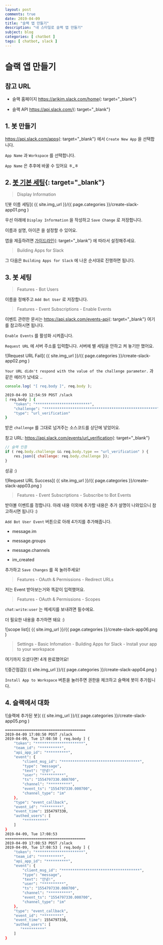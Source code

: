 ```yaml
---
layout: post
comments: true
date: 2019-04-09
title: "슬랙 앱 만들기"
description: "내 스타일로 슬랙 앱 만들기"
subject: blog
categories: [ chatbot ]
tags: [ chatbot, slack ]
---
```


# 슬랙 앱 만들기

## 참고 URL

- 슬랙 홈페이지 <https://arikim.slack.com/home>{: target="_blank"}

- 슬랙 API <https://api.slack.com/>{: target="_blank"}


## 1. 봇 만들기

<https://api.slack.com/apps>{: target="_blank"} 에서 `Create New App` 을 선택합니다.

`App Name` 과 `Workspace` 를 선택합니다.

`App Name` 은 추후에 바꿀 수 있어요 ㅎ_ㅎ


## 2. [봇 기본 세팅](https://api.slack.com/apps/{슬랙_키}?created=1){: target="_blank"}

> Display Information

![봇 이름 세팅]( {{ site.img_url }}/{{ page.categories }}/create-slack-app01.png )

우선 아래에 `Display Information` 을 작성하고 `Save Change` 로 저장합니다.

이름과 설명, 아이콘 을 설정할 수 있어요.

앱을 제출하려면 [가이드라인](https://api.slack.com/docs/slack-apps-guidelines){: target="_blank"} 에 따라서 설정해주세요.

> Building Apps for Slack

그 다음은 `Building Apps for Slack` 에 나온 순서대로 진행하면 됩니다.


## 3. 봇 세팅

> Features - Bot Users

이름을 정해주고 `Add Bot User` 로 저장합니다.

> Features - Event Subscriptions - Enable Events

이벤트 관련한 문서는 <https://api.slack.com/events-api>{: target="_blank"} 여기를 참고하시면 됩니다.

`Enable Events` 를 활성화 시켜줍니다.

`Request URL` 에 서버 주소를 입력합니다. 서버에 별 세팅을 안하고 켜 놓기만 했어요.

![Request URL Fail]( {{ site.img_url }}/{{ page.categories }}/create-slack-app02.png )

`Your URL didn't respond with the value of the challenge parameter.` 과 같은 에러가 났네요 .. 

```javascript
console.log( "[ req.body ]", req.body );
````

```bash
2019-04-09 12:54:59 POST /slack
[ req.body ] {
    "token": "*************************",
    "challenge": "****************************************************",
    "type": "url_verification"
}
```

받은 `challenge` 를 그대로 넘겨주는 소스코드를 상단에 넣었어요.

참고 URL: <https://api.slack.com/events/url_verification>{: target="_blank"}

```javascript
// 슬랙 인증
if ( req.body.challenge && req.body.type == "url_verification" ) {
    res.json({ challenge: req.body.challenge });
}
```

성공 :)

![Request URL Success]( {{ site.img_url }}/{{ page.categories }}/create-slack-app03.png )

> Features - Event Subscriptions - Subscribe to Bot Events

받아볼 이벤트를 정합니다. 아래 내용 이외에 추가할 내용은 추가 설명이 나와있으니 참고하시면 됩니다 :)

`Add Bot User Event` 버튼으로 아래 4가지를 추가해줍니다.

- message.im

- message.groups

- message.channels

- im_created

추가하고 `Save Changes` 를 꼭 눌러주세요!

> Features - OAuth & Permissions - Redirect URLs

저는 Event 받아보는거와 똑같이 입력했어요.

> Features - OAuth & Permissions - Scopes

`chat:write:user` 는 메세지를 보내려면 필수에요.

더 필요한 내용을 추가하면 돼요 :)

![scope list]( {{ site.img_url }}/{{ page.categories }}/create-slack-app06.png )

> Settings - Basic Infomation - Building Apps for Slack - Install your app to your workspace

여기까지 오셨다면! 4개 완료했어요!

![중간점검]( {{ site.img_url }}/{{ page.categories }}/create-slack-app04.png )

`Install App to Workspace` 버튼을 눌러주면 권한을 체크하고 슬랙에 봇이 추가됩니다.


## 4. 슬랙에서 대화

![슬랙에 추가된 봇]( {{ site.img_url }}/{{ page.categories }}/create-slack-app05.png )

```bash
=====================================
2019-04-09 17:08:50 POST /slack
2019-04-09, Tue 17:08:50 [ req.body ] {
    "token": "**********************",
    "team_id": "**********",
    "api_app_id": "**********",
    "event": {
        "client_msg_id": "************************************",
        "type": "message",
        "text": "안녕!",
        "user": "**********",
        "ts": "1554797330.000700",
        "channel": "**********",
        "event_ts": "1554797330.000700",
        "channel_type": "im"
    },
    "type": "event_callback",
    "event_id": "*********",
    "event_time": 1554797330,
    "authed_users": [
        "**********"
    ]
}
2019-04-09, Tue 17:08:53 
=====================================
2019-04-09 17:08:53 POST /slack
2019-04-09, Tue 17:08:53 [ req.body ] {
    "token": "**********************",
    "team_id": "**********",
    "api_app_id": "**********",
    "event": {
        "client_msg_id": "************************************",
        "type": "message",
        "text": "안녕!",
        "user": "**********",
        "ts": "1554797330.000700",
        "channel": "**********",
        "event_ts": "1554797330.000700",
        "channel_type": "im"
    },
    "type": "event_callback",
    "event_id": "*********",
    "event_time": 1554797330,
    "authed_users": [
       "**********"
    ]
}
```
